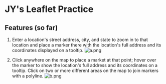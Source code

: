 # JY's Leaflet Practice

## Features (so far)
1. Enter a location's street address, city, and state to zoom in to that location and place a marker there with the location's full address and its coordinates displayed on a tooltip.
![a.png](https://imgur.com/q1uHWJ2.png)

2. Click anywhere on the map to place a market at that point; hover over the marker to show the location's full address and its coordinates on a tooltip. Click on two or more different areas on the map to join markers with a polyline.
![b.png](https://imgur.com/eP6UxMF.png)
